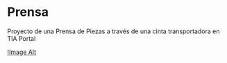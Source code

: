 # Prensa
Proyecto de una Prensa de Piezas a través de una cinta transportadora en TIA Portal

[!Image Alt](https://github.com/PedroSilva2612/Prensa/blob/215888290cf675a04c960c5e44c58a4575aedcd0/Prensa%20con%20cinta%20transportadora.png)

